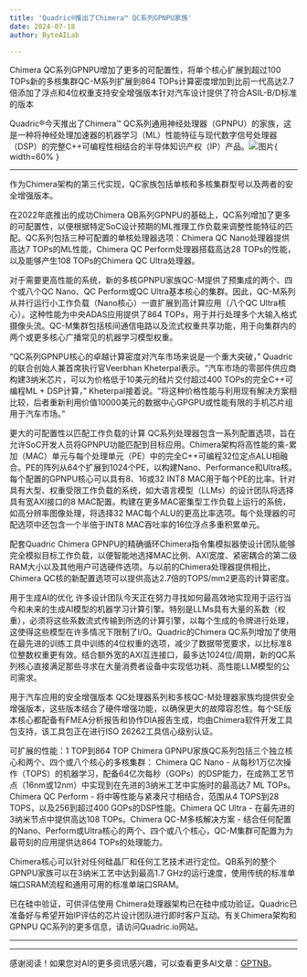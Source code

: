 ```yaml
---
title: 'Quadric®推出了Chimera™ QC系列GPNPU家族'
date: 2024-07-18
author: ByteAILab

---
```


Chimera QC系列GPNPU增加了更多的可配置性，将单个核心扩展到超过100 TOPs新的多核集群QC-M系列扩展到864 TOPs计算密度增加到比前一代高达2.7倍添加了浮点和4位权重支持安全增强版本针对汽车设计提供了符合ASIL-B/D标准的版本

Quadric®今天推出了Chimera™ QC系列通用神经处理器（GPNPU）的家族，这是一种将神经处理加速器的机器学习（ML）性能特征与现代数字信号处理器（DSP）的完整C++可编程性相结合的半导体知识产权（IP）产品。![图片](https://ai-techpark.com/wp-content/uploads/2024/07/Quadric-960x540.jpg){ width=60% }

---
作为Chimera架构的第三代实现，QC家族包括单核和多核集群型号以及两者的安全增强版本。

在2022年底推出的成功Chimera QB系列GPNPU的基础上，QC系列增加了更多的可配置性，以便根据特定SoC设计预期的ML推理工作负载来调整性能特征的匹配。QC系列包括三种可配置的单核处理器选项：Chimera QC Nano处理器提供高达7 TOPs的ML性能，Chimera QC Perform处理器搭载高达28 TOPs的性能，以及能够产生108 TOPs的Chimera QC Ultra处理器。

对于需要更高性能的系统，新的多核GPNPU家族QC-M提供了预集成的两个、四个或八个QC Nano、QC Perform或QC Ultra基本核心的集群。因此，QC-M系列从并行运行小工作负载（Nano核心）一直扩展到高计算应用（八个QC Ultra核心）。这种性能为中央ADAS应用提供了864 TOPs，用于并行处理多个大输入格式摄像头流。QC-M集群包括核间通信电路以及流式权重共享功能，用于向集群内的两个或更多核心广播常见的机器学习模型权重。

“QC系列GPNPU核心的卓越计算密度对汽车市场来说是一个重大突破，” Quadric的联合创始人兼首席执行官Veerbhan Kheterpal表示。“汽车市场的零部件供应商构建3纳米芯片，可以为价格低于10美元的硅片交付超过400 TOPs的完全C++可编程ML + DSP计算，” Kheterpal接着说。“将这种价格性能与利用现有解决方案相比较，后者重新利用价值10000美元的数据中心GPGPU或性能有限的手机芯片组用于汽车市场。”

更大的可配置性以匹配工作负载的计算
QC系列处理器包含一系列配置选项，旨在允许SoC开发人员将GPNPU功能匹配到目标应用。Chimera架构将高性能的乘-累加（MAC）单元与每个处理单元（PE）中的完全C++可编程32位定点ALU相融合。PE的阵列从64个扩展到1024个PE，以构建Nano、Performance和Ultra核。每个配置的GPNPU核心可以具有8、16或32 INT8 MAC用于每个PE的比率。针对具有大型、权重受限工作负载的系统，如大语言模型（LLMs）的设计团队将选择具有宽AXI接口的8 MAC配置。构建在更多MAC密集型工作负载上运行的系统，如高分辨率图像处理，将选择32 MAC每个ALU的更高比率选项。每个处理器的可配选项中还包含一个半倍于INT8 MAC吞吐率的16位浮点多重积累单元。

配套Quadric Chimera GPNPU的精确循环Chimera指令集模拟器使设计团队能够完全模拟目标工作负载，以便智能地选择MAC比例、AXI宽度、紧密耦合的第二级RAM大小以及其他用户可选硬件选项。与以前的Chimera处理器提供相比，Chimera QC核的新配置选项可以提供高达2.7倍的TOPS/mm2更高的计算密度。

用于生成AI的优化
许多设计团队今天正在努力寻找如何最高效地实现用于运行当今和未来的生成AI模型的机器学习计算引擎。特别是LLMs具有大量的系数（权重），必须将这些系数流式传输到所选的计算引擎，以每个生成的令牌进行处理，这使得这些模型在许多情况下限制了I/O。Quadric的Chimera QC系列增加了使用在最先进的训练工具中训练的4位权重的选项，减少了数据带宽要求，以比标准8位整数权重更有效。结合额外宽的AXI互连接口，最多达1024位/周期，新的QC系列核心直接满足那些寻求在大量消费者设备中实现低功耗、高性能LLM模型的公司需求。

用于汽车应用的安全增强版本
QC处理器系列和多核QC-M处理器家族均提供安全增强版本，这些版本结合了硬件增强功能，以确保更大的故障容忍性。每个SE版本核心都配备有FMEA分析报告和协作DIA报告生成，均由Chimera软件开发工具包支持，该工具包正在进行ISO 26262工具信心级别认证。

可扩展的性能：1 TOP到864 TOP
Chimera GPNPU家族QC系列包括三个独立核心和两个、四个或八个核心的多核集群：
Chimera QC Nano - 从每秒1万亿次操作（TOPS）的机器学习，配备64亿次每秒（GOPs）的DSP能力，在成熟工艺节点（16nm或12nm）中实现到在先进的3纳米工艺中实施时的最高达7 ML TOPs。Chimera QC Perform - 将中等性能与紧凑尺寸相结合，范围从4 TOPS到28 TOPS，以及256到超过400 GOPs的DSP性能。Chimera QC Ultra - 在最先进的3纳米节点中提供高达108 TOPs。Chimera QC-M多核解决方案 - 结合任何配置的Nano、Perform或Ultra核心的两个、四个或八个核心，QC-M集群可配置为为最苛刻的应用提供达864 TOPs的处理能力。

Chimera核心可以针对任何硅晶厂和任何工艺技术进行定位。QB系列的整个GPNPU家族可以在3纳米工艺中达到最高1.7 GHz的运行速度，使用传统的标准单端口SRAM流程和通用可用的标准单端口SRAM。

已在硅中验证，可供评估使用
Chimera处理器架构已在硅中成功验证。Quadric已准备好与希望开始IP评估的芯片设计团队进行即时客户互动。有关Chimera架构和GPNPU QC系列的更多信息，请访问Quadric.io网站。


---
---
感谢阅读！如果您对AI的更多资讯感兴趣，可以查看更多AI文章：[GPTNB](https://gptnb.com)。